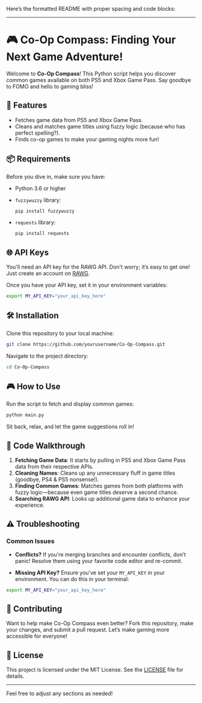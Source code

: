 Here’s the formatted README with proper spacing and code blocks:

---

# 🎮 Co-Op Compass: Finding Your Next Game Adventure!

Welcome to **Co-Op Compass**! This Python script helps you discover common games available on both PS5 and Xbox Game Pass. Say goodbye to FOMO and hello to gaming bliss!

## 🚀 Features

- Fetches game data from PS5 and Xbox Game Pass.
- Cleans and matches game titles using fuzzy logic (because who has perfect spelling?).
- Finds co-op games to make your gaming nights more fun!

## 📦 Requirements

Before you dive in, make sure you have:

- Python 3.6 or higher
- `fuzzywuzzy` library: 

  ```bash
  pip install fuzzywuzzy
  ```

- `requests` library: 

  ```bash
  pip install requests
  ```

## 🌐 API Keys

You'll need an API key for the RAWG API. Don't worry; it’s easy to get one! Just create an account on [RAWG](https://rawg.io/apidocs).

Once you have your API key, set it in your environment variables:

```bash
export MY_API_KEY="your_api_key_here"
```

## 🛠️ Installation

Clone this repository to your local machine:

```bash
git clone https://github.com/yourusername/Co-Op-Compass.git
```

Navigate to the project directory:

```bash
cd Co-Op-Compass
```

## 🎮 How to Use

Run the script to fetch and display common games:

```bash
python main.py
```

Sit back, relax, and let the game suggestions roll in!

## 🧩 Code Walkthrough

1. **Fetching Game Data**: It starts by pulling in PS5 and Xbox Game Pass data from their respective APIs.
2. **Cleaning Names**: Cleans up any unnecessary fluff in game titles (goodbye, PS4 & PS5 nonsense!).
3. **Finding Common Games**: Matches games from both platforms with fuzzy logic—because even game titles deserve a second chance.
4. **Searching RAWG API**: Looks up additional game data to enhance your experience.

## ⚠️ Troubleshooting

### Common Issues

- **Conflicts?** If you're merging branches and encounter conflicts, don’t panic! Resolve them using your favorite code editor and re-commit.
  
- **Missing API Key?** Ensure you've set your `MY_API_KEY` in your environment. You can do this in your terminal:

```bash
export MY_API_KEY="your_api_key_here"
```

## 🤝 Contributing

Want to help make Co-Op Compass even better? Fork this repository, make your changes, and submit a pull request. Let’s make gaming more accessible for everyone!

## 🎉 License

This project is licensed under the MIT License. See the [LICENSE](LICENSE) file for details.

---

Feel free to adjust any sections as needed!
